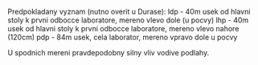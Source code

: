 Predpokladany vyznam (nutno overit u Durase):
ldp - 40m usek od hlavni stoly k prvni odbocce laboratore, mereno vlevo dole (u pocvy)
lhp - 40m usek od hlavni stoly k prvni odbocce laboratore, mereno vlevo nahore (120cm)
pdp - 84m usek, cela laborator, mereno vpravo dole u pocvy 

U spodnich mereni pravdepodobny silny vliv vodive podlahy.
